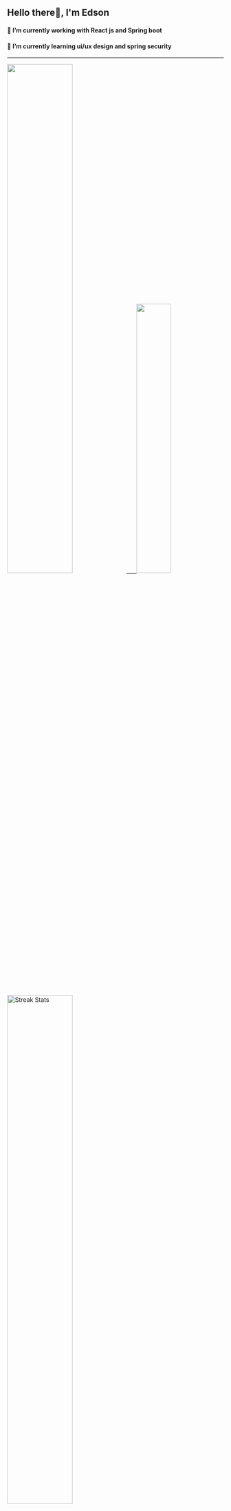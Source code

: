 
## Hello there👋, I'm Edson 

#### 🔭 I’m currently working with React js and Spring boot 
#### 🌱 I’m currently learning ui/ux design and spring security
---
    
  

 <p align="left">
  <a href="https://github.com/EdsonNhancale">
  <img width=55% src="https://github-readme-stats.vercel.app/api?username=EdsonNhancale&show_icons=true&theme=dracula&include_all_commits=true&count_private=true"/>&nbsp;&nbsp;&nbsp;&nbsp;&nbsp;
  <img  width=40% src="https://github-readme-stats.vercel.app/api/top-langs/?username=EdsonNhancale&layout=compact&langs_count=7&theme=dracula"/>
</p>

  <p align="left">
    <a href="https://github.com/EdsonNhancale"><img width=55% alt="Streak Stats" src="https://github-readme-streak-stats.herokuapp.com/?user=EdsonNhancale&theme=dracula"/></a>
   </p>

 
 <!--START_SECTION:waka-->

```text
From: 16 November 2022 - To: 05 February 2023

Total Time: 179 hrs 20 mins

JavaScript       141 hrs 5 mins  ███████████████████▓░░░░░   78.67 %
Dart             14 hrs 6 mins   ██░░░░░░░░░░░░░░░░░░░░░░░   07.87 %
Java             6 hrs 41 mins   █░░░░░░░░░░░░░░░░░░░░░░░░   03.73 %
HTML             4 hrs 46 mins   ▓░░░░░░░░░░░░░░░░░░░░░░░░   02.66 %
JSON             3 hrs 56 mins   ▓░░░░░░░░░░░░░░░░░░░░░░░░   02.20 %
Other            3 hrs 36 mins   ▓░░░░░░░░░░░░░░░░░░░░░░░░   02.01 %
```

<!--END_SECTION:waka-->

<div> 
  <a href="www.linkedin.com/in/edson-nhancale-7849781a6" target="_blank"><img src="https://img.shields.io/badge/-LinkedIn-%230077B5?style=for-the-badge&logo=linkedin&logoColor=white" target="_blank"></a> 

</div>

